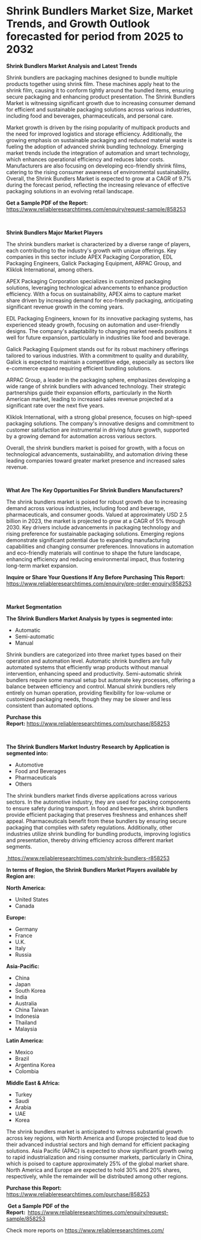 <p><h1>Shrink Bundlers Market Size, Market Trends, and Growth Outlook forecasted for period from 2025 to 2032</h1></p><p><strong>Shrink Bundlers Market Analysis and Latest Trends</strong></p>
<p><p>Shrink bundlers are packaging machines designed to bundle multiple products together using shrink film. These machines apply heat to the shrink film, causing it to conform tightly around the bundled items, ensuring secure packaging and enhancing product presentation. The Shrink Bundlers Market is witnessing significant growth due to increasing consumer demand for efficient and sustainable packaging solutions across various industries, including food and beverages, pharmaceuticals, and personal care.</p><p>Market growth is driven by the rising popularity of multipack products and the need for improved logistics and storage efficiency. Additionally, the growing emphasis on sustainable packaging and reduced material waste is fueling the adoption of advanced shrink bundling technology. Emerging market trends include the integration of automation and smart technology, which enhances operational efficiency and reduces labor costs. Manufacturers are also focusing on developing eco-friendly shrink films, catering to the rising consumer awareness of environmental sustainability. Overall, the Shrink Bundlers Market is expected to grow at a CAGR of 9.7% during the forecast period, reflecting the increasing relevance of effective packaging solutions in an evolving retail landscape.</p></p>
<p><strong>Get a Sample PDF of the Report:&nbsp;</strong> <a href="https://www.reliableresearchtimes.com/enquiry/request-sample/858253?utm_campaign=2347&utm_medium=2&utm_source=Github&utm_content=ia&utm_term=17022025&utm_id=shrink-bundlers">https://www.reliableresearchtimes.com/enquiry/request-sample/858253</a></p>
<p>&nbsp;</p>
<p><strong>Shrink Bundlers Major Market Players</strong></p>
<p><p>The shrink bundlers market is characterized by a diverse range of players, each contributing to the industry's growth with unique offerings. Key companies in this sector include APEX Packaging Corporation, EDL Packaging Engineers, Galick Packaging Equipment, ARPAC Group, and Kliklok International, among others. </p><p>APEX Packaging Corporation specializes in customized packaging solutions, leveraging technological advancements to enhance production efficiency. With a focus on sustainability, APEX aims to capture market share driven by increasing demand for eco-friendly packaging, anticipating significant revenue growth in the coming years.</p><p>EDL Packaging Engineers, known for its innovative packaging systems, has experienced steady growth, focusing on automation and user-friendly designs. The company's adaptability to changing market needs positions it well for future expansion, particularly in industries like food and beverage.</p><p>Galick Packaging Equipment stands out for its robust machinery offerings tailored to various industries. With a commitment to quality and durability, Galick is expected to maintain a competitive edge, especially as sectors like e-commerce expand requiring efficient bundling solutions.</p><p>ARPAC Group, a leader in the packaging sphere, emphasizes developing a wide range of shrink bundlers with advanced technology. Their strategic partnerships guide their expansion efforts, particularly in the North American market, leading to increased sales revenue projected at a significant rate over the next five years.</p><p>Kliklok International, with a strong global presence, focuses on high-speed packaging solutions. The company's innovative designs and commitment to customer satisfaction are instrumental in driving future growth, supported by a growing demand for automation across various sectors.</p><p>Overall, the shrink bundlers market is poised for growth, with a focus on technological advancements, sustainability, and automation driving these leading companies toward greater market presence and increased sales revenue.</p></p>
<p>&nbsp;</p>
<p><strong>What Are The Key Opportunities For Shrink Bundlers Manufacturers?</strong></p>
<p><p>The shrink bundlers market is poised for robust growth due to increasing demand across various industries, including food and beverage, pharmaceuticals, and consumer goods. Valued at approximately USD 2.5 billion in 2023, the market is projected to grow at a CAGR of 5% through 2030. Key drivers include advancements in packaging technology and rising preference for sustainable packaging solutions. Emerging regions demonstrate significant potential due to expanding manufacturing capabilities and changing consumer preferences. Innovations in automation and eco-friendly materials will continue to shape the future landscape, enhancing efficiency and reducing environmental impact, thus fostering long-term market expansion.</p></p>
<p><strong>Inquire or Share Your Questions If Any Before Purchasing This Report:</strong> <a href="https://www.reliableresearchtimes.com/enquiry/pre-order-enquiry/858253?utm_campaign=2347&utm_medium=2&utm_source=Github&utm_content=ia&utm_term=17022025&utm_id=shrink-bundlers">https://www.reliableresearchtimes.com/enquiry/pre-order-enquiry/858253</a></p>
<p>&nbsp;</p>
<p><strong>Market Segmentation</strong></p>
<p><strong>The Shrink Bundlers Market Analysis by types is segmented into:</strong></p>
<p><ul><li>Automatic</li><li>Semi-automatic</li><li>Manual</li></ul></p>
<p><p>Shrink bundlers are categorized into three market types based on their operation and automation level. Automatic shrink bundlers are fully automated systems that efficiently wrap products without manual intervention, enhancing speed and productivity. Semi-automatic shrink bundlers require some manual setup but automate key processes, offering a balance between efficiency and control. Manual shrink bundlers rely entirely on human operation, providing flexibility for low-volume or customized packaging needs, though they may be slower and less consistent than automated options.</p></p>
<p><strong>Purchase this Report:&nbsp;</strong><a href="https://www.reliableresearchtimes.com/purchase/858253?utm_campaign=2347&utm_medium=2&utm_source=Github&utm_content=ia&utm_term=17022025&utm_id=shrink-bundlers">https://www.reliableresearchtimes.com/purchase/858253</a></p>
<p>&nbsp;</p>
<p><strong>The Shrink Bundlers Market Industry Research by Application is segmented into:</strong></p>
<p><ul><li>Automotive</li><li>Food and Beverages</li><li>Pharmaceuticals</li><li>Others</li></ul></p>
<p><p>The shrink bundlers market finds diverse applications across various sectors. In the automotive industry, they are used for packing components to ensure safety during transport. In food and beverages, shrink bundlers provide efficient packaging that preserves freshness and enhances shelf appeal. Pharmaceuticals benefit from these bundlers by ensuring secure packaging that complies with safety regulations. Additionally, other industries utilize shrink bundling for bundling products, improving logistics and presentation, thereby driving efficiency across different market segments.</p></p>
<p><a href="https://www.reliableresearchtimes.com/shrink-bundlers-r858253?utm_campaign=2347&utm_medium=2&utm_source=Github&utm_content=ia&utm_term=17022025&utm_id=shrink-bundlers">&nbsp;https://www.reliableresearchtimes.com/shrink-bundlers-r858253</a></p>
<p><strong>In terms of Region, the Shrink Bundlers Market Players available by Region are:</strong></p>
<p>
    <p> <strong> North America: </strong>
        <ul>
            <li>United States</li>
            <li>Canada</li>
        </ul>
        </p> 
    <p> <strong> Europe: </strong>
        <ul>
            <li>Germany</li>
            <li>France</li>
            <li>U.K.</li>
            <li>Italy</li>
            <li>Russia</li>
        </ul>
        </p> 
    <p> <strong> Asia-Pacific: </strong>
        <ul>
            <li>China</li>
            <li>Japan</li>
            <li>South Korea</li>
            <li>India</li>
            <li>Australia</li>
            <li>China Taiwan</li>
            <li>Indonesia</li>
            <li>Thailand</li>
            <li>Malaysia</li>
        </ul>
        </p> 
    <p> <strong> Latin America: </strong>
        <ul>
            <li>Mexico</li>
            <li>Brazil</li>
            <li>Argentina Korea</li>
            <li>Colombia</li>
        </ul>
        </p> 
    <p> <strong> Middle East & Africa: </strong>
        <ul>
            <li>Turkey</li>
            <li>Saudi</li>
            <li>Arabia</li>
            <li>UAE</li>
            <li>Korea</li>
        </ul>
    </p>
    </p>
<p><p>The shrink bundlers market is anticipated to witness substantial growth across key regions, with North America and Europe projected to lead due to their advanced industrial sectors and high demand for efficient packaging solutions. Asia Pacific (APAC) is expected to show significant growth owing to rapid industrialization and rising consumer markets, particularly in China, which is poised to capture approximately 25% of the global market share. North America and Europe are expected to hold 30% and 20% shares, respectively, while the remainder will be distributed among other regions.</p></p>
<p><strong>Purchase this Report: </strong><a href="https://www.reliableresearchtimes.com/purchase/858253?utm_campaign=2347&utm_medium=2&utm_source=Github&utm_content=ia&utm_term=17022025&utm_id=shrink-bundlers">https://www.reliableresearchtimes.com/purchase/858253</a></p>
<p>&nbsp;<strong>Get a Sample PDF of the Report:&nbsp;&nbsp;</strong><a href="https://www.reliableresearchtimes.com/enquiry/request-sample/858253?utm_campaign=2347&utm_medium=2&utm_source=Github&utm_content=ia&utm_term=17022025&utm_id=shrink-bundlers">https://www.reliableresearchtimes.com/enquiry/request-sample/858253</a></p>
<p><strong></strong></p>
<p>Check more reports on <a href="https://www.reliableresearchtimes.com/?utm_campaign=2347&utm_medium=2&utm_source=Github&utm_content=ia&utm_term=17022025&utm_id=shrink-bundlers">https://www.reliableresearchtimes.com/</a></p>